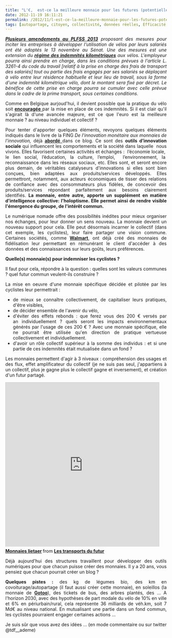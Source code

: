 ```yaml
---
title: "L'€,  est-ce la meilleure monnaie pour les futures (potentielles) indemnités vélo ?"
date: 2012-11-19 16:11:21
permalink: /2012/11/l-est-ce-la-meilleure-monnaie-pour-les-futures-potentielles-indemnites-velo.html
tags: [autopartage, citoyen, collectivité, données réelles, Efficacité énergétique, innovation, intelligence collective, monnaie complémentaire, multimodes, vélo]
---
```


<p style="text-align: justify;"><em><strong><a href="http://www.senat.fr/petite-loi-ameli/2012-2013/103.html" target="_blank">Plusieurs amendements au PLFSS 2013</a></strong> proposant des mesures pour inciter les entreprises à développer l'utilisation de vélos par leurs salariés ont été adoptés le 13 novembre au Sénat. Une des mesures est une extension du <strong><a href="https://gabrielplassat.github.io/transportsdufutur/impots-taxes-entreprise/frais-de-deplacement-frais-reels-frais-kilometriques_28903.html" target="_self">régime des indemnités kilométriques</a></strong> aux vélos. L'employeur pourra ainsi prendre en charge, dans les conditions prévues à l'article L. 3261-4 du code du travail [relatif à la prise en charge des frais de transport des salariés] tout ou partie des frais engagés par ses salariés se déplaçant à vélo entre leur résidence habituelle et leur lieu de travail, sous la forme d'une indemnité kilométrique vélo, dont le montant sera fixé par décret. Le bénéfice de cette prise en charge pourra se cumuler avec celle prévue dans le cadre de la prime transport, sous certaines conditions.</em></p> <p style="text-align: justify;">Comme en Belgique aurjoud'hui, il devient possible que la pratique du vélo soit <a href="http://velobuc.free.fr/impots.html" target="_blank"><strong>encouragée</strong> </a>par la mise en place de ces indemnités. Si il est clair qu'il s'agirait là d'une avancée majeure, est ce que l'euro est la meilleure monnaie ? au niveau individuel et collectif ?</p> <p style="text-align: justify;">Pour tenter d'apporter quelques éléments, revoyons quelques éléments indiqués dans le livre de la FING <em>De l'innovation monétaire aux monnaies de l'innovation, </em>déjà <a href="https://gabrielplassat.github.io/transportsdufutur/2012/03/innovations-monnaies-les-problemes-complexes-ne-seront-jamais-resolues-par-des-solutions-simples.html" target="_blank"><strong>abordé</strong> </a>dans ce blog. Ce sont des <strong>outils d’innovation sociale</strong> qui influencent les comportements et la société dans laquelle  nous vivons. Elles favorisent certaines activités et échanges :  l’économie locale,  le lien social, l’éducation, la culture, l’emploi,  l’environnement, la  reconnaissance dans les réseaux sociaux, etc. Elles sont, et seront encore plus demain, de véritables catalyseurs d'innovations si elles sont bien conçues, bien adaptées aux produits/services développés. Elles permettront, notamment, aux acteurs économiques de tisser des relations de confiance avec des consommateurs plus fidèles, de concevoir des produits/services répondant parfaitement aux besoins clairement identifiés. <strong>La monnaie, entre autre, apporte un supplément en matière d'intelligence collective: l'holoptisme. Elle permet ainsi de rendre visible l'émergence du groupe, de l'intérêt commun. </strong></p>   <!--more-->  <p style="text-align: justify;">Le numérique nomade offre des possibilités inédites pour mieux organiser nos échanges, pour leur donner un sens nouveau. La monnaie devient un nouveau support pour cela. Elle peut désormais incarner le collectif (dans cet exemple, les cyclistes), leur faire partager une vision commune. Certaines sociétés, comme <strong><a href="http://www.fastcompany.com/3003037/walmart-launches-goodies-co-food-subscription-service-delivers-artisanal-eats-your-door?utm_source=twitter&utm_medium=feed&utm_campaign=Feed%3A+fastcompany%2Fheadlines+%28Fast+Company%29" target="_blank">Walmart</a></strong>, ont déjà créé des monnaies de fidélisation leur permettant en rémunérant le client d'accéder à des données et des connaissances sur leurs goûts, leurs préférences.</p> <p style="text-align: justify;"><strong>Quelle(s) monnaie(s) pour indemniser les cyclistes ?</strong></p> <p style="text-align: justify;">Il faut pour cela, répondre à la question : quelles sont les valeurs communes ? quel futur commun veulent-ils construire ?</p> <p style="text-align: justify;">La mise en oeuvre d'une monnaie spécifique décidée et pilotée par les cyclistes leur permettrait :</p> <ul> <li> <div style="text-align: justify;">de mieux se connaître collectivement, de capitaliser leurs pratiques, d'être visibles,</div> </li> <li> <div style="text-align: justify;">de décider ensemble de l'avenir du vélo,</div> </li> <li> <div style="text-align: justify;">d'éviter des effets rebonds : que ferez vous des 200 € versés par an individuellement ? quels seront les impacts environnementaux générés par l'usage de ces 200 € ? Avec une monnaie spécifique, elle ne pourrait être utilisée qu'en direction de pratique vertueuse collectivement et individuellement.</div> </li> <li> <div style="text-align: justify;">d'avoir un rôle collectif supérieur à la somme des individus : et si une partie de ces indemnités était mutualisée dans un fond ?</div> </li> </ul> <p style="text-align: justify;">Les monnaies permettent d'agir à 3 niveaux : compréhension des usages et des flux, effet amplificateur du collectif (je ne suis pas seul, j'appartiens à un collectif, plus je gagne plus le collectif gagne et inversement), et création d'un futur partagé.</p> <iframe frameborder="0" height="511" marginheight="0" marginwidth="0" scrolling="no" src="http://fr.slideshare.net/slideshow/embed_code/15243228" style="border: 1px solid #CCC; border-width: 1px 1px 0; margin-bottom: 5px;" width="479"> </iframe> <div style="margin-bottom: 5px;"> <strong> <a href="http://fr.slideshare.net/transportsdufutur/monnaies-lietaer" target="_blank" title="Monnaies lietaer">Monnaies lietaer</a> </strong> from <strong><a href="http://fr.slideshare.net/transportsdufutur" target="_blank">Les transports du futur</a></strong> </div> <p style="text-align: justify;">Déjà aujourd'hui des structures travaillent pour développer des outils numériques pour que chacun puisse créer des monnaies. Il y a 20 ans, vous pensiez que chacun pourrait créer un blog ?</p> <p style="text-align: justify;"><strong>Quelques pistes :</strong> des kg de légumes bio, des km en covoiturage/autopartage (il faut aussi créer cette monnaie), en soleillos (la monnaie de <strong><a href="http://www.gotoo.eu/accueil.html" target="_blank">Gotoo</a></strong>), des tickets de bus, des arbres plantés, des ... A l'horizon 2030, avec des hypothèses de part modale du vélo de 10% en ville et 6% en périurbain/rural, cela représente 36 milliards de véh.km, soit 7 Md€ au niveau national. En mutualisant une partie dans un fond commun, les cyclistes pourraient engager certaines actions ...</p> <p style="text-align: justify;">Je suis sûr que vous avez des idées ... (en mode commentaire ou sur twitter @tdf__ademe)</p>
